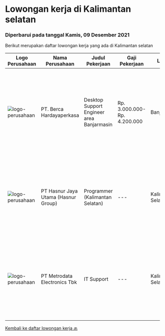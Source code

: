 
  # Lowongan kerja di Kalimantan selatan

  ### Diperbarui pada tanggal Kamis, 09 Desember 2021

  Berikut merupakan daftar lowongan kerja yang ada di Kalimantan selatan

  |Logo Perusahaan | Nama Perusahaan | Judul Pekerjaan | Gaji Pekerjaan | Lokasi | Deskripsi | Tanggal diunggah | Pranala |
  | -------------- | --------------- | --------------- | --------- | --------- | -------------- | ------- | ----------- |
  |![logo-perusahaan](https://image-service-cdn.seek.com.au/0c900ac2b5b1a2cf9bee651ce5d069e68ff14c92/ee4dce1061f3f616224767ad58cb2fc751b8d2dc)|PT. Berca Hardayaperkasa|Desktop Support Engineer area Banjarmasin|Rp. 3.000.000-Rp. 4.200.000|Banjarmasin|Delivery the implementation and provide PC, Printer, and Networking. Analyze and diagnose technical issues and give fast problem resolution Technical...|Rabu, 08 Desember 2021|https://www.jobstreet.co.id/id/job/desktop-support-engineer-area-banjarmasin-3704178?token=0~b5919e06-bb82-4ff0-9be9-2baac657ff0e&sectionRank=1&jobId=jobstreet-id-job-3704178|
|![logo-perusahaan](https://image-service-cdn.seek.com.au/ce6f66b5ddea48c0961eddc201a535616844de99/ee4dce1061f3f616224767ad58cb2fc751b8d2dc)|PT Hasnur Jaya Utama (Hasnur Group)|Programmer (Kalimantan Selatan)|---|Kalimantan Selatan|Job Descriptions: Develops code and creates customized applications to enhance product based on business needs Investigates and resolves matters of...|Jumat, 03 Desember 2021|https://www.jobstreet.co.id/id/job/programmer-kalimantan-selatan-3699693?token=0~b5919e06-bb82-4ff0-9be9-2baac657ff0e&sectionRank=2&jobId=jobstreet-id-job-3699693|
|![logo-perusahaan](https://image-service-cdn.seek.com.au/0d75518309b56a3cff39daa569b0ba02cc7a22f2/ee4dce1061f3f616224767ad58cb2fc751b8d2dc)|PT Metrodata Electronics Tbk|IT Support|---|Kalimantan Selatan|Melaksanakan pekerjaan di kantor penempatan masing-masing selama jam 08.00 – 17.00 Waktu Indonesia Barat/Waktu Indonesia Tengah, sesuai lokasi...|Senin, 22 November 2021|https://www.jobstreet.co.id/id/job/it-support-1029645245?token=0~b5919e06-bb82-4ff0-9be9-2baac657ff0e&sectionRank=3&jobId=jobstreet-id-job-1029645245|


  [Kembali ke daftar lowongan kerja 🔙](../README.md#daftar-lowongan-kerja)
  
